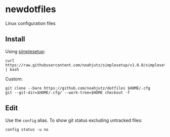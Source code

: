 # newdotfiles
Linux configuration files

## Install
Using [simplesetup](https://github.com/noahjutz/simplesetup):
```
curl https://raw.githubusercontent.com/noahjutz/simplesetup/v1.0.0/simplesetup.sh | bash
```
Custom:
```
git clone --bare https://github.com/noahjutz/dotfiles $HOME/.cfg
git --git-dir=$HOME/.cfg/ --work-tree=$HOME checkout -f
```

## Edit
Use the `config` alias. To show git status excluding untracked files:
```
config status -u no
```
